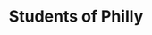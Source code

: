 ---
pid: ch387
title: Students of Philly
location_transcription: City Hall
coordinates: "[-75.164433728193, 39.952483994748]"
zipcode: '19153'
gen_neighborhood: Southwest Philadelphia
neighborhood: Eastwick
outside_phl: 
age: '19'
age_range: 13-19
instagram: 
image_file_name: ch_387.jpg
proposal_transcription: Educational Equality for All
topic: Education,Inclusivity
topic_summary: 0, 0
type: Image
keywords_other: education, school, equity, sdp
credit: Lillian Ball
image_labels: A man and woman standing in front of an arch with the words //Educational
  Equality For All// on it.
twitter: 
facebook: 
permalink: "/monuments/ch387/"
layout: item-page
---